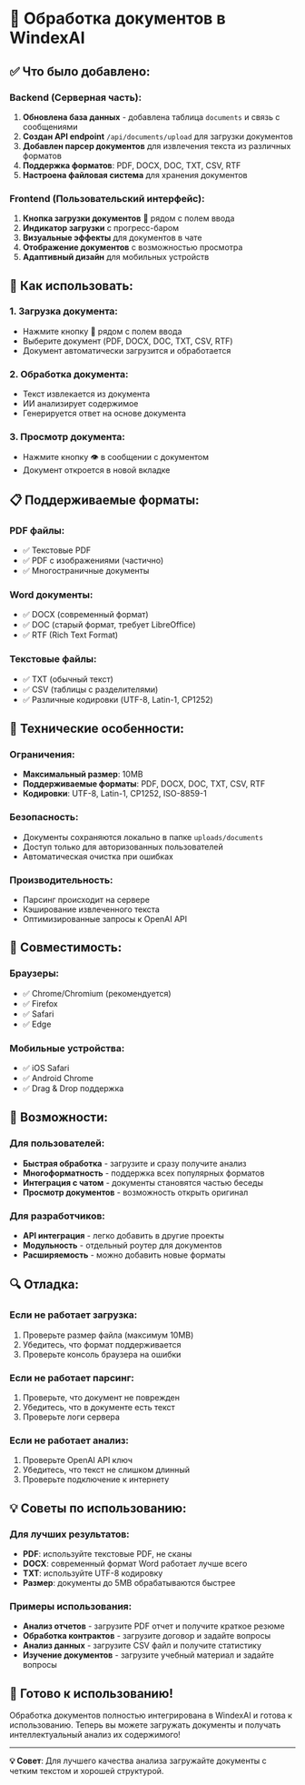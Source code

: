 # 📄 Обработка документов в WindexAI

## ✅ Что было добавлено:

### Backend (Серверная часть):
1. **Обновлена база данных** - добавлена таблица `documents` и связь с сообщениями
2. **Создан API endpoint** `/api/documents/upload` для загрузки документов
3. **Добавлен парсер документов** для извлечения текста из различных форматов
4. **Поддержка форматов**: PDF, DOCX, DOC, TXT, CSV, RTF
5. **Настроена файловая система** для хранения документов

### Frontend (Пользовательский интерфейс):
1. **Кнопка загрузки документов** 📄 рядом с полем ввода
2. **Индикатор загрузки** с прогресс-баром
3. **Визуальные эффекты** для документов в чате
4. **Отображение документов** с возможностью просмотра
5. **Адаптивный дизайн** для мобильных устройств

## 🚀 Как использовать:

### 1. Загрузка документа:
- Нажмите кнопку 📄 рядом с полем ввода
- Выберите документ (PDF, DOCX, DOC, TXT, CSV, RTF)
- Документ автоматически загрузится и обработается

### 2. Обработка документа:
- Текст извлекается из документа
- ИИ анализирует содержимое
- Генерируется ответ на основе документа

### 3. Просмотр документа:
- Нажмите кнопку 👁️ в сообщении с документом
- Документ откроется в новой вкладке

## 📋 Поддерживаемые форматы:

### PDF файлы:
- ✅ Текстовые PDF
- ✅ PDF с изображениями (частично)
- ✅ Многостраничные документы

### Word документы:
- ✅ DOCX (современный формат)
- ✅ DOC (старый формат, требует LibreOffice)
- ✅ RTF (Rich Text Format)

### Текстовые файлы:
- ✅ TXT (обычный текст)
- ✅ CSV (таблицы с разделителями)
- ✅ Различные кодировки (UTF-8, Latin-1, CP1252)

## 🔧 Технические особенности:

### Ограничения:
- **Максимальный размер**: 10MB
- **Поддерживаемые форматы**: PDF, DOCX, DOC, TXT, CSV, RTF
- **Кодировки**: UTF-8, Latin-1, CP1252, ISO-8859-1

### Безопасность:
- Документы сохраняются локально в папке `uploads/documents`
- Доступ только для авторизованных пользователей
- Автоматическая очистка при ошибках

### Производительность:
- Парсинг происходит на сервере
- Кэширование извлеченного текста
- Оптимизированные запросы к OpenAI API

## 📱 Совместимость:

### Браузеры:
- ✅ Chrome/Chromium (рекомендуется)
- ✅ Firefox
- ✅ Safari
- ✅ Edge

### Мобильные устройства:
- ✅ iOS Safari
- ✅ Android Chrome
- ✅ Drag & Drop поддержка

## 🎯 Возможности:

### Для пользователей:
- **Быстрая обработка** - загрузите и сразу получите анализ
- **Многоформатность** - поддержка всех популярных форматов
- **Интеграция с чатом** - документы становятся частью беседы
- **Просмотр документов** - возможность открыть оригинал

### Для разработчиков:
- **API интеграция** - легко добавить в другие проекты
- **Модульность** - отдельный роутер для документов
- **Расширяемость** - можно добавить новые форматы

## 🔍 Отладка:

### Если не работает загрузка:
1. Проверьте размер файла (максимум 10MB)
2. Убедитесь, что формат поддерживается
3. Проверьте консоль браузера на ошибки

### Если не работает парсинг:
1. Проверьте, что документ не поврежден
2. Убедитесь, что в документе есть текст
3. Проверьте логи сервера

### Если не работает анализ:
1. Проверьте OpenAI API ключ
2. Убедитесь, что текст не слишком длинный
3. Проверьте подключение к интернету

## 💡 Советы по использованию:

### Для лучших результатов:
- **PDF**: используйте текстовые PDF, не сканы
- **DOCX**: современный формат Word работает лучше всего
- **TXT**: используйте UTF-8 кодировку
- **Размер**: документы до 5MB обрабатываются быстрее

### Примеры использования:
- **Анализ отчетов** - загрузите PDF отчет и получите краткое резюме
- **Обработка контрактов** - загрузите договор и задайте вопросы
- **Анализ данных** - загрузите CSV файл и получите статистику
- **Изучение документов** - загрузите учебный материал и задайте вопросы

## 🎉 Готово к использованию!

Обработка документов полностью интегрирована в WindexAI и готова к использованию. Теперь вы можете загружать документы и получать интеллектуальный анализ их содержимого!

---
**💡 Совет**: Для лучшего качества анализа загружайте документы с четким текстом и хорошей структурой.

